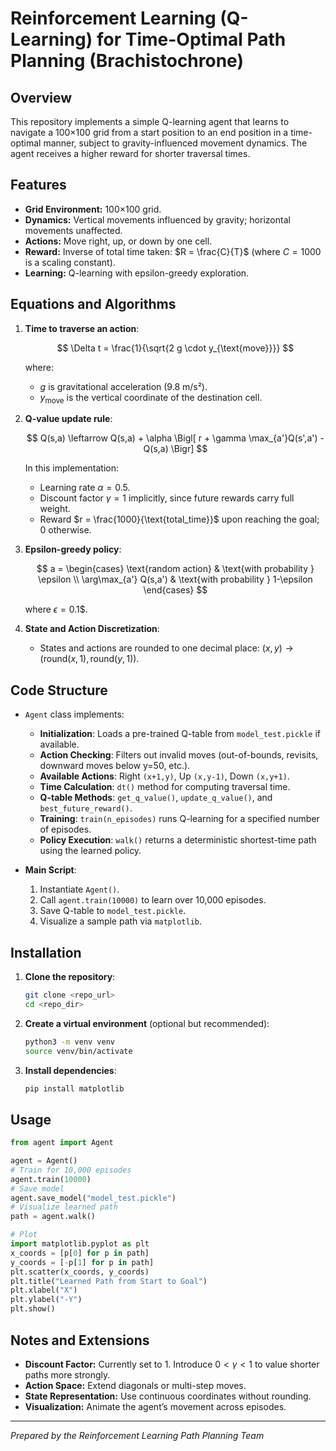 # Reinforcement Learning (Q-Learning) for Time-Optimal Path Planning (Brachistochrone)

## Overview

This repository implements a simple Q-learning agent that learns to navigate a 100×100 grid from a start position to an end position in a time-optimal manner, subject to gravity-influenced movement dynamics. The agent receives a higher reward for shorter traversal times.

## Features

* **Grid Environment:** 100×100 grid.
* **Dynamics:** Vertical movements influenced by gravity; horizontal movements unaffected.
* **Actions:** Move right, up, or down by one cell.
* **Reward:** Inverse of total time taken: $R = \frac{C}{T}$ (where $C=1000$ is a scaling constant).
* **Learning:** Q-learning with epsilon-greedy exploration.

## Equations and Algorithms

1. **Time to traverse an action**:

   $$
   \Delta t = \frac{1}{\sqrt{2 g \cdot y_{\text{move}}}}
   $$

   where:

   * $g$ is gravitational acceleration (9.8 m/s²).
   * $y_{\text{move}}$ is the vertical coordinate of the destination cell.

2. **Q-value update rule**:

   $$
   Q(s,a) \leftarrow Q(s,a) + \alpha \Bigl[ r + \gamma \max_{a'}Q(s',a') - Q(s,a) \Bigr]
   $$

   In this implementation:

   * Learning rate $\alpha = 0.5$.
   * Discount factor $\gamma = 1$ implicitly, since future rewards carry full weight.
   * Reward $r = \frac{1000}{\text{total_time}}$ upon reaching the goal; 0 otherwise.

3. **Epsilon-greedy policy**:

   $$
   a = \begin{cases}
     \text{random action} & \text{with probability } \epsilon \\
     \arg\max_{a'} Q(s,a') & \text{with probability } 1-\epsilon
   \end{cases}
   $$

   where $\epsilon = 0.1$$.

4. **State and Action Discretization**:

   * States and actions are rounded to one decimal place: $(x,y) \to (\text{round}(x,1),\text{round}(y,1))$.

## Code Structure

* `Agent` class implements:

  * **Initialization**: Loads a pre-trained Q-table from `model_test.pickle` if available.
  * **Action Checking**: Filters out invalid moves (out-of-bounds, revisits, downward moves below y=50, etc.).
  * **Available Actions**: Right `(x+1,y)`, Up `(x,y-1)`, Down `(x,y+1)`.
  * **Time Calculation**: `dt()` method for computing traversal time.
  * **Q-table Methods**: `get_q_value()`, `update_q_value()`, and `best_future_reward()`.
  * **Training**: `train(n_episodes)` runs Q-learning for a specified number of episodes.
  * **Policy Execution**: `walk()` returns a deterministic shortest-time path using the learned policy.

* **Main Script**:

  1. Instantiate `Agent()`.
  2. Call `agent.train(10000)` to learn over 10,000 episodes.
  3. Save Q-table to `model_test.pickle`.
  4. Visualize a sample path via `matplotlib`.

## Installation

1. **Clone the repository**:

   ```bash
   git clone <repo_url>
   cd <repo_dir>
   ```

2. **Create a virtual environment** (optional but recommended):

   ```bash
   python3 -m venv venv
   source venv/bin/activate
   ```

3. **Install dependencies**:

   ```bash
   pip install matplotlib
   ```

## Usage

```python
from agent import Agent

agent = Agent()
# Train for 10,000 episodes
agent.train(10000)
# Save model
agent.save_model("model_test.pickle")
# Visualize learned path
path = agent.walk()

# Plot
import matplotlib.pyplot as plt
x_coords = [p[0] for p in path]
y_coords = [-p[1] for p in path]
plt.scatter(x_coords, y_coords)
plt.title("Learned Path from Start to Goal")
plt.xlabel("X")
plt.ylabel("-Y")
plt.show()
```

## Notes and Extensions

* **Discount Factor:** Currently set to 1. Introduce $0<\gamma<1$ to value shorter paths more strongly.
* **Action Space:** Extend diagonals or multi-step moves.
* **State Representation:** Use continuous coordinates without rounding.
* **Visualization:** Animate the agent’s movement across episodes.

---

*Prepared by the Reinforcement Learning Path Planning Team*
